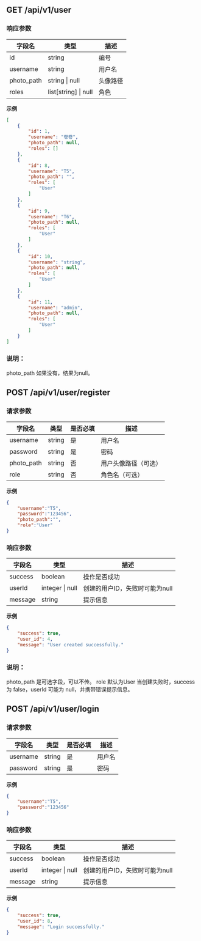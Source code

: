 
## GET /api/v1/user
### 响应参数
| 字段名        | 类型                     | 描述   |
|------------|------------------------|------|
| id         | string                 | 编号   |
| username   | string                 | 用户名  |
| photo_path | string \| null         | 头像路径 |
| roles      | list\[string\] \| null | 角色   |

**示例**
```json
[
    {
        "id": 1,
        "username": "卷卷",
        "photo_path": null,
        "roles": []
    },
    {
        "id": 8,
        "username": "T5",
        "photo_path": "",
        "roles": [
            "User"
        ]
    },
    {
        "id": 9,
        "username": "T6",
        "photo_path": null,
        "roles": [
            "User"
        ]
    },
    {
        "id": 10,
        "username": "string",
        "photo_path": null,
        "roles": [
            "User"
        ]
    },
    {
        "id": 11,
        "username": "admin",
        "photo_path": null,
        "roles": [
            "User"
        ]
    }
]
```

### 说明：
photo_path 如果没有，结果为null。

## POST /api/v1/user/register
### 请求参数
| 字段名         | 类型     | 是否必填 | 描述         |
|-------------|--------|------|------------|
| username    | string | 是    | 用户名        |
| password    | string | 是    | 密码         |
| photo\_path | string | 否    | 用户头像路径（可选） |
| role        | string | 否    | 角色名（可选）    |
**示例**
```json
{
    "username":"T5",
    "password":"123456",
    "photo_path":"",
    "role":"User"
}
```

### 响应参数
| 字段名     | 类型              | 描述                 |
|---------|-----------------|--------------------|
| success | boolean         | 操作是否成功             |
| userId  | integer \| null | 创建的用户ID，失败时可能为null |
| message | string          | 提示信息               |

**示例**
```json
{
    "success": true,
    "user_id": 4,
    "message": "User created successfully."
}
```

### 说明：
photo_path 是可选字段，可以不传。
role 默认为User
当创建失败时，success 为 false，userId 可能为 null，并携带错误提示信息。


## POST /api/v1/user/login
### 请求参数
| 字段名       | 类型     | 是否必填 | 描述         |
|-----------|--------|------|------------|
| username  | string | 是    | 用户名        |
| password  | string | 是    | 密码         |
**示例**
```json
{
    "username":"T5",
    "password":"123456"
}
```

### 响应参数
| 字段名     | 类型              | 描述                 |
|---------|-----------------|--------------------|
| success | boolean         | 操作是否成功             |
| userId  | integer \| null | 创建的用户ID，失败时可能为null |
| message | string          | 提示信息               |

**示例**
```json
{
    "success": true,
    "user_id": 8,
    "message": "Login successfully."
}
```
